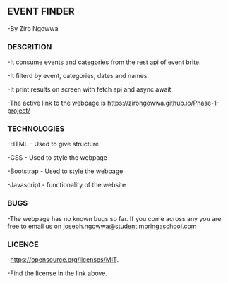 ## EVENT FINDER

 -By Ziro Ngowwa

 ### DESCRITION

 -It consume events and categories from the rest api of event brite.

 -It filterd by event, categories, dates and names.

 -It print results on screen with fetch api and async await.

 -The active link to the webpage is  https://zirongowwa.github.io/Phase-1-project/

 ### TECHNOLOGIES

 -HTML - Used to give structure

 -CSS - Used to style the webpage

 -Bootstrap - Used to style the webpage

 -Javascript - functionality of the website

 ### BUGS

 -The webpage has no known bugs so far. If you come across any you are free to email us on joseph.ngowwa@student.moringaschool.com

### LICENCE

-https://opensource.org/licenses/MIT.

-Find the license in the link above.








